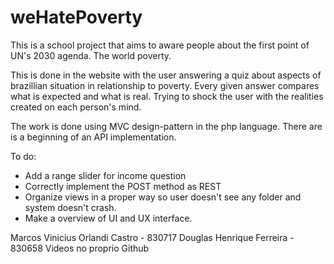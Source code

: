 # weHatePoverty
This is a school project that aims to aware people about the first point of UN's 2030 agenda. The world poverty.

This is done in the website with the user answering a quiz about aspects of brazillian situation in relationship to poverty.
Every given answer compares what is expected and what is real. Trying to shock the user with the realities created on each person's mind.

The work is done using MVC design-pattern in the php language. There are is a beginning of an API implementation.

To do:
- Add a range slider for income question
- Correctly implement the POST method as REST
- Organize views in a proper way so user doesn't see any folder and system doesn't crash.
- Make a overview of UI and UX interface.

Marcos Vinicius Orlandi Castro - 830717
Douglas Henrique Ferreira - 830658
Videos no proprio Github 
